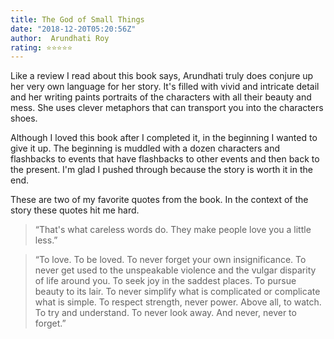 ```yaml
---
title: The God of Small Things
date: "2018-12-20T05:20:56Z"
author:  Arundhati Roy 
rating: ⭐⭐⭐⭐⭐
---
```


<style>

</style>

Like a review I read about this book says, Arundhati truly does conjure up her very own language for her story. It's filled with vivid and intricate detail and her writing paints portraits of the characters with all their beauty and mess. She uses clever metaphors that can transport you into the characters shoes.

Although I loved this book after I completed it, in the beginning I wanted to give it up. The beginning is muddled with a dozen characters and flashbacks to events that have flashbacks to other events and then back to the present. I'm glad I pushed through because the story is worth it in the end.

These are two of my favorite quotes from the book. In the context of the story these quotes hit me hard.

> “That's what careless words do. They make people love you a little less.”


> “To love. To be loved. To never forget your own insignificance. To never get used to the unspeakable violence and the vulgar disparity of life around you. To seek joy in the saddest places. To pursue beauty to its lair. To never simplify what is complicated or complicate what is simple. To respect strength, never power. Above all, to watch. To try and understand. To never look away. And never, never to forget.”
